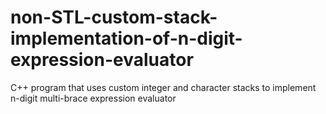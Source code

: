 # non-STL-custom-stack-implementation-of-n-digit-expression-evaluator
C++ program that uses custom integer and character stacks to implement n-digit multi-brace expression evaluator
